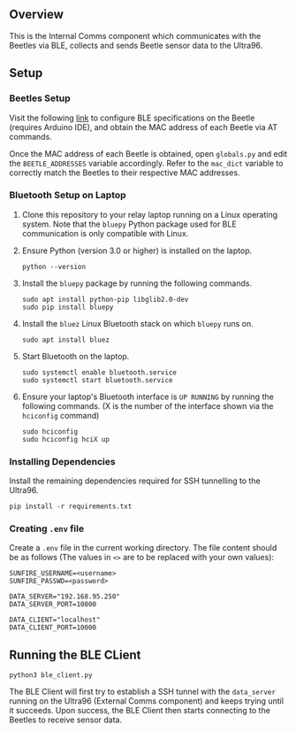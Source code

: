 ## Overview
This is the Internal Comms component which communicates with the Beetles via BLE, collects and sends Beetle sensor data to the Ultra96.

## Setup 

### Beetles Setup
Visit the following [link](https://wiki.dfrobot.com/DFRobot_Bluetooth_4.1__BLE__User_Guide#target_0) to configure BLE specifications on the Beetle (requires Arduino IDE), and obtain the MAC address of each Beetle via AT commands.

Once the MAC address of each Beetle is obtained, open `globals.py` and edit the `BEETLE_ADDRESSES`  variable accordingly. Refer to the `mac_dict` variable to correctly match the Beetles to their respective MAC addresses.

### Bluetooth Setup on Laptop
1. Clone this repository to your relay laptop running on a Linux operating system. Note that the `bluepy` Python package used for BLE communication is only compatible with Linux.

2. Ensure Python (version 3.0 or higher) is installed on the laptop. 
    ```
    python --version
    ```

3. Install the `bluepy` package by running the following commands.
    ```
    sudo apt install python-pip libglib2.0-dev
    sudo pip install bluepy
    ```

4. Install the `bluez` Linux Bluetooth stack on which `bluepy` runs on.
    ```
    sudo apt install bluez
    ```

5. Start Bluetooth on the laptop.
    ```
    sudo systemctl enable bluetooth.service
	sudo systemctl start bluetooth.service
    ```

6. Ensure your laptop's Bluetooth interface is `UP RUNNING` by running the following commands. (X is the number of the interface shown via the `hciconfig` command)
    ```
    sudo hciconfig
    sudo hciconfig hciX up
    ```

### Installing Dependencies
Install the remaining dependencies required for SSH tunnelling to the Ultra96.
```
pip install -r requirements.txt
```

### Creating `.env` file
Create a `.env` file in the current working directory. The file content should be as follows (The values in `<>` are to be replaced with your own values):

```
SUNFIRE_USERNAME=<username>
SUNFIRE_PASSWD=<password>

DATA_SERVER="192.168.95.250"
DATA_SERVER_PORT=10000

DATA_CLIENT="localhost"
DATA_CLIENT_PORT=10000
```

## Running the BLE CLient
```
python3 ble_client.py
```

The BLE Client will first try to establish a SSH tunnel with the `data_server` running on the Ultra96 (External Comms component) and keeps trying until it succeeds. Upon success, the BLE Client then starts connecting to the Beetles to receive sensor data.